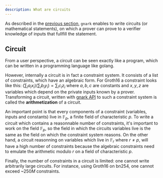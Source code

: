 ```yaml
---
description: What are circuits
---
```


As described in the [previous section](./zkp.md), `gnark` enables to write circuits (or mathematical statements), on which a prover can prove to a verifier knowledge of inputs that fullfill the statement.

## Circuit

From a user perspective, a circuit can be seen exactly like a program, which can be written in a programming language like golang.

However, internally a circuit is in fact a constraint system. It consists of a list of constraints, which have an algebraic form. For Groth16 a constraint looks like this: $(\sum_ia_ix_i)(\sum_ib_iy_i)=\sum_ic_iz_i$ where $a,b,c$ are constants and $x,y,z$ are variables which depend on the private inputs known by a prover. Transforming a circuit, written with [gnark API](../HowTo/write/circuit_api.md) to such a constraint system is called the **arithmetization** of a circuit.

An important point is that every components of a constraint (variables, inputs and constants) live in $\mathbb{F}_p$, a finite field of characteristic $p$. To write a circuit which contains a reasonnable number of constraints, it's important to work on the field $\mathbb{F}_p$, so the field in which the circuits variables live is the same as the field on which the constraint system reasons. On the other hand, a circuit reasonning on variables which live in $\mathbb{F}_r$ where $r\neq p$, will have a high number of constraints because the algebraic constraints need to emulate the arithmetic modulo $r$ on a field of characteristic $p$.

Finally, the number of constraints in a circuit is limited: one cannot write arbitrarily large circuits. For instance, using Groth16 on bn254, one cannot exceed ~$250M$ constraints.
